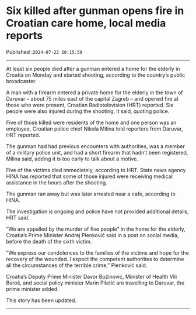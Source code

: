 # Six killed after gunman opens fire in Croatian care home, local media reports

Published :`2024-07-22 20:15:59`

---

At least six people died after a gunman entered a home for the elderly in Croatia on Monday and started shooting, according to the country’s public broadcaster.

A man with a firearm entered a private home for the elderly in the town of Daruvar – about 75 miles east of the capital Zagreb – and opened fire at those who were present, Croatian Radiotelevision (HRT) reported. Six people were also injured during the shooting, it said, quoting police.

Five of those killed were residents of the home and one person was an employee, Croatian police chief Nikola Milina told reporters from Daruvar, HRT reported.

The gunman had had previous encounters with authorities, was a member of a military police unit, and had a short firearm that hadn’t been registered, Milina said, adding it is too early to talk about a motive.

Five of the victims died immediately, according to HRT. State news agency HINA has reported that some of those injured were receiving medical assistance in the hours after the shooting.

The gunman ran away but was later arrested near a cafe, according to HINA.

The investigation is ongoing and police have not provided additional details, HRT said.

“We are appalled by the murder of five people” in the home for the elderly, Croatia’s Prime Minister Andrej Plenković said in a post on social media, before the death of the sixth victim.

“We express our condolences to the families of the victims and hope for the recovery of the wounded. I expect the competent authorities to determine all the circumstances of the terrible crime,” Plenković said.

Croatia’s Deputy Prime Minister Davor Božinović, Minister of Health Vili Beroš, and social policy minister Marin Piletić are travelling to Daruvar, the prime minister added.

This story has been updated.

---

